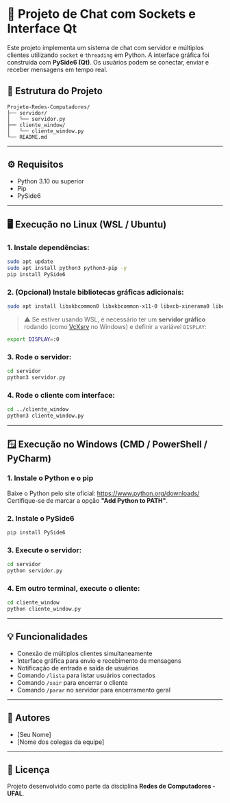 # 💬 Projeto de Chat com Sockets e Interface Qt

Este projeto implementa um sistema de chat com servidor e múltiplos clientes utilizando `socket` e `threading` em Python. A interface gráfica foi construída com **PySide6 (Qt)**. Os usuários podem se conectar, enviar e receber mensagens em tempo real.

## 📁 Estrutura do Projeto

```
Projeto-Redes-Computadores/
├── servidor/
│   └── servidor.py
├── cliente_window/
│   └── cliente_window.py
└── README.md
```

---

## ⚙️ Requisitos

- Python 3.10 ou superior
- Pip
- PySide6

---

## 🖥️ Execução no Linux (WSL / Ubuntu)

### 1. Instale dependências:

```bash
sudo apt update
sudo apt install python3 python3-pip -y
pip install PySide6
```

### 2. (Opcional) Instale bibliotecas gráficas adicionais:

```bash
sudo apt install libxkbcommon0 libxkbcommon-x11-0 libxcb-xinerama0 libegl1 libxcb-cursor0 -y
```

> ⚠️ Se estiver usando WSL, é necessário ter um **servidor gráfico** rodando (como [VcXsrv](https://sourceforge.net/projects/vcxsrv/) no Windows) e definir a variável `DISPLAY`:
```bash
export DISPLAY=:0
```

### 3. Rode o servidor:

```bash
cd servidor
python3 servidor.py
```

### 4. Rode o cliente com interface:

```bash
cd ../cliente_window
python3 cliente_window.py
```

---

## 🪟 Execução no Windows (CMD / PowerShell / PyCharm)

### 1. Instale o Python e o pip

Baixe o Python pelo site oficial: https://www.python.org/downloads/  
Certifique-se de marcar a opção **"Add Python to PATH"**.

### 2. Instale o PySide6

```bash
pip install PySide6
```

### 3. Execute o servidor:

```bash
cd servidor
python servidor.py
```

### 4. Em outro terminal, execute o cliente:

```bash
cd cliente_window
python cliente_window.py
```

---

## 💡 Funcionalidades

- Conexão de múltiplos clientes simultaneamente
- Interface gráfica para envio e recebimento de mensagens
- Notificação de entrada e saída de usuários
- Comando `/lista` para listar usuários conectados
- Comando `/sair` para encerrar o cliente
- Comando `/parar` no servidor para encerramento geral

---

## 👥 Autores

- [Seu Nome]
- [Nome dos colegas da equipe]

---

## 📝 Licença

Projeto desenvolvido como parte da disciplina **Redes de Computadores - UFAL**.
